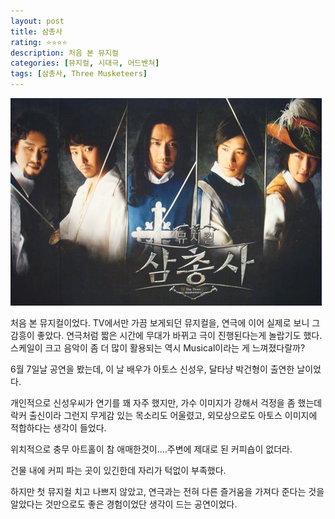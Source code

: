 ```yaml
---
layout: post
title: 삼총사
rating: ⭐️⭐️⭐️⭐️
description: 처음 본 뮤지컬
categories: [뮤지컬, 시대극, 어드벤쳐]
tags: [삼총사, Three Musketeers]
---
```


![삼총사](../../images/2009/three_musketeers.jpg)

처음 본 뮤지컬이었다. TV에서만 가끔 보게되던 뮤지컬을, 연극에 이어 실제로 보니 그 감흥이 좋았다. 연극처럼 짧은 시간에 무대가 바뀌고 극이 진행된다는게 놀랍기도 했다. 스케일이 크고 음악이 좀 더 많이 활용되는 역시 Musical이라는 게 느껴졌다랄까?

6월 7일날 공연을 봤는데, 이 날 배우가 아토스 신성우, 달타냥 박건형이 출연한 날이었다.

개인적으로 신성우씨가 연기를 꽤 자주 했지만, 가수 이미지가 강해서 걱정을 좀 했는데 락커 출신이라 그런지 무게감 있는 목소리도 어울렸고, 외모상으로도 아토스 이미지에 적합하다는 생각이 들었다.

위치적으로 충무 아트홀이 참 애매한것이....주변에 제대로 된 커피숍이 없더라.

건물 내에 커피 파는 곳이 있긴한데 자리가 턱없이 부족했다.

하지만 첫 뮤지컬 치고 나쁘지 않았고, 연극과는 전혀 다른 즐거움을 가져다 준다는 것을 알았다는 것만으로도 좋은 경험이었단 생각이 드는 공연이었다.